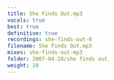 ```yaml
---
title: She Finds Out.mp3
vocals: true
best: true
definitive: true
recordings: she-finds-out-0
filename: She Finds Out.mp3
mixes: she-finds-out-mp3
folder: 2007-04-28/she finds out
weight: 10
---
```

